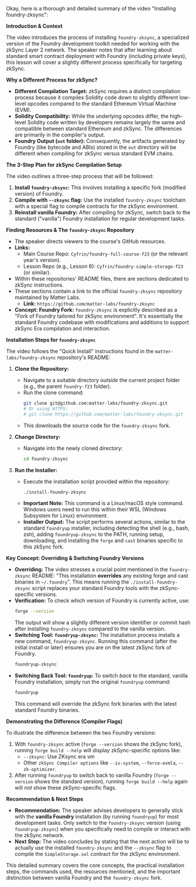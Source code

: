 Okay, here is a thorough and detailed summary of the video "Installing foundry-zksync":

**Introduction & Context**

The video introduces the process of installing `foundry-zksync`, a specialized version of the Foundry development toolkit needed for working with the zkSync Layer 2 network. The speaker notes that after learning about standard smart contract deployment with Foundry (including private keys), this lesson will cover a slightly different process specifically for targeting zkSync.

**Why a Different Process for zkSync?**

*   **Different Compilation Target:** zkSync requires a distinct compilation process because it compiles Solidity code down to slightly different low-level opcodes compared to the standard Ethereum Virtual Machine (EVM).
*   **Solidity Compatibility:** While the underlying opcodes differ, the high-level Solidity code written by developers remains largely the same and compatible between standard Ethereum and zkSync. The differences are primarily in the compiler's output.
*   **Foundry Output (`out` folder):** Consequently, the artifacts generated by Foundry (like bytecode and ABIs) stored in the `out` directory will be different when compiling for zkSync versus standard EVM chains.

**The 3-Step Plan for zkSync Compilation Setup**

The video outlines a three-step process that will be followed:
1.  **Install `foundry-zksync`:** This involves installing a specific fork (modified version) of Foundry.
2.  **Compile with `--zksync` flag:** Use the installed `foundry-zksync` toolchain with a special flag to compile contracts for the zkSync environment.
3.  **Reinstall vanilla Foundry:** After compiling for zkSync, switch back to the standard ("vanilla") Foundry installation for regular development tasks.

**Finding Resources & The `foundry-zksync` Repository**

*   The speaker directs viewers to the course's GitHub resources.
*   **Links:**
    *   Main Course Repo: `Cyfrin/foundry-full-course-f23` (or the relevant year's version).
    *   Lesson Repo (e.g., Lesson 6): `Cyfrin/foundry-simple-storage-f23` (or similar).
*   Within these repositories' README files, there are sections dedicated to zkSync instructions.
*   These sections contain a link to the official `foundry-zksync` repository maintained by Matter Labs.
    *   **Link:** `https://github.com/matter-labs/foundry-zksync`
*   **Concept: Foundry Fork:** `foundry-zksync` is explicitly described as a "Fork of Foundry tailored for zkSync environment". It's essentially the standard Foundry codebase with modifications and additions to support zkSync Era compilation and interaction.

**Installation Steps for `foundry-zksync`**

The video follows the "Quick Install" instructions found in the `matter-labs/foundry-zksync` repository's README:

1.  **Clone the Repository:**
    *   Navigate to a suitable directory *outside* the current project folder (e.g., the parent `foundry-f23` folder).
    *   Run the clone command:
        ```bash
        git clone git@github.com:matter-labs/foundry-zksync.git
        # Or using HTTPS:
        # git clone https://github.com/matter-labs/foundry-zksync.git
        ```
    *   This downloads the source code for the `foundry-zksync` fork.

2.  **Change Directory:**
    *   Navigate into the newly cloned directory:
        ```bash
        cd foundry-zksync
        ```

3.  **Run the Installer:**
    *   Execute the installation script provided within the repository:
        ```bash
        ./install-foundry-zksync
        ```
    *   **Important Note:** This command is a Linux/macOS style command. Windows users need to run this within their WSL (Windows Subsystem for Linux) environment.
    *   **Installer Output:** The script performs several actions, similar to the standard `foundryup` installer, including detecting the shell (e.g., bash, zsh), adding `foundryup-zksync` to the PATH, running setup, downloading, and installing the `forge` and `cast` binaries specific to this zkSync fork.

**Key Concept: Overriding & Switching Foundry Versions**

*   **Overriding:** The video stresses a crucial point mentioned in the `foundry-zksync` README: "This installation **overrides** any existing forge and cast binaries in `~/.foundry`". This means running the `./install-foundry-zksync` script replaces your standard Foundry tools with the zkSync-specific versions.
*   **Verification:** To check which version of Foundry is currently active, use:
    ```bash
    forge --version
    ```
    The output will show a slightly different version identifier or commit hash after installing `foundry-zksync` compared to the vanilla version.
*   **Switching Tool: `foundryup-zksync`:** The installation process installs a new command, `foundryup-zksync`. Running this command (after the initial install or later) ensures you are on the latest zkSync fork of Foundry.
    ```bash
    foundryup-zksync
    ```
*   **Switching Back Tool: `foundryup`:** To switch *back* to the standard, vanilla Foundry installation, simply run the original `foundryup` command:
    ```bash
    foundryup
    ```
    This command will override the zkSync fork binaries with the latest standard Foundry binaries.

**Demonstrating the Difference (Compiler Flags)**

To illustrate the difference between the two Foundry versions:
1.  With `foundry-zksync` active (`forge --version` shows the zkSync fork), running `forge build --help` will display zkSync-specific options like:
    *   `--zksync`: Use ZKsync era vm
    *   Other `zkSync Compiler options` like `--is-system`, `--force-evmla`, `--zk-optimizer`.
2.  After running `foundryup` to switch back to vanilla Foundry (`forge --version` shows the standard version), running `forge build --help` again will *not* show these zkSync-specific flags.

**Recommendation & Next Steps**

*   **Recommendation:** The speaker advises developers to generally stick with the **vanilla Foundry** installation (by running `foundryup`) for most development tasks. Only switch to the `foundry-zksync` version (using `foundryup-zksync`) when you specifically need to compile or interact with the zkSync network.
*   **Next Step:** The video concludes by stating that the next action will be to actually use the installed `foundry-zksync` and the `--zksync` flag to compile the `SimpleStorage.sol` contract for the zkSync environment.

This detailed summary covers the core concepts, the practical installation steps, the commands used, the resources mentioned, and the important distinction between vanilla Foundry and the `foundry-zksync` fork.